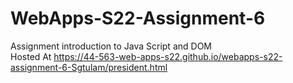 # WebApps-S22-Assignment-6
Assignment introduction to Java Script and DOM <br>
Hosted At <https://44-563-web-apps-s22.github.io/webapps-s22-assignment-6-Sgtulam/president.html>

